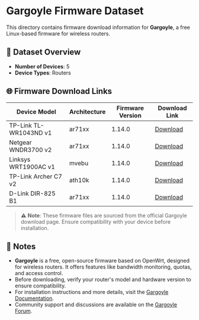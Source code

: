 # Gargoyle Firmware Dataset

This directory contains firmware download information for **Gargoyle**, a free Linux-based firmware for wireless routers.

## 🔢 Dataset Overview

- **Number of Devices**: 5
- **Device Types**: Routers

## 🌐 Firmware Download Links

| Device Model      | Architecture | Firmware Version | Download Link |
|-------------------|--------------|------------------|---------------|
| TP-Link TL-WR1043ND v1 | ar71xx | 1.14.0 | [Download](https://www.gargoyle-router.com/downloads/images/ar71xx/gargoyle_1.14.0-ar71xx-generic-tl-wr1043nd-v1-squashfs-sysupgrade.bin) |
| Netgear WNDR3700 v2 | ar71xx | 1.14.0 | [Download](https://www.gargoyle-router.com/downloads/images/ar71xx/gargoyle_1.14.0-ar71xx-generic-wndr3700v2-squashfs-sysupgrade.bin) |
| Linksys WRT1900AC v1 | mvebu | 1.14.0 | [Download](https://www.gargoyle-router.com/downloads/images/mvebu/gargoyle_1.14.0-mvebu-cortexa9-linksys-wrt1900ac-squashfs-sysupgrade.bin) |
| TP-Link Archer C7 v2 | ath10k | 1.14.0 | [Download](https://www.gargoyle-router.com/downloads/images/ath10k/gargoyle_1.14.0-ath10k-ct-tplink_archer-c7-v2-squashfs-sysupgrade.bin) |
| D-Link DIR-825 B1 | ar71xx | 1.14.0 | [Download](https://www.gargoyle-router.com/downloads/images/ar71xx/gargoyle_1.14.0-ar71xx-generic-dir-825-b1-squashfs-sysupgrade.bin) |

> ⚠️ **Note**: These firmware files are sourced from the official Gargoyle download page. Ensure compatibility with your device before installation.

## 📝 Notes

- **Gargoyle** is a free, open-source firmware based on OpenWrt, designed for wireless routers. It offers features like bandwidth monitoring, quotas, and access control.
- Before downloading, verify your router's model and hardware version to ensure compatibility.
- For installation instructions and more details, visit the [Gargoyle Documentation](https://www.gargoyle-router.com/wiki/doku.php?id=getting_started).
- Community support and discussions are available on the [Gargoyle Forum](https://www.gargoyle-router.com/phpbb/index.php).
